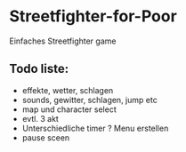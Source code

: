 # Streetfighter-for-Poor
Einfaches Streetfighter game


## Todo liste:


- effekte, wetter, schlagen 
- sounds, gewitter, schlagen, jump etc
- map und character select
- evtl. 3 akt
- Unterschiedliche timer 
? Menu erstellen
- pause sceen